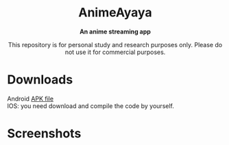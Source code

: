 <div align="center">
<h1>AnimeAyaya</h1>

**An anime streaming app**

This repository is for personal study and research purposes only.
Please do not use it for commercial purposes.

</div>

# Downloads
Android [APK file](https://github.com/whysobusy/AnimeAyaya/releases/tag/v1.0) \
IOS: you need download and compile the code by yourself.

# Screenshots

